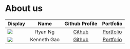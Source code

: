 # About us

Display |   Name   |              Github Profile              | Portfolio 
--------|:--------:|:----------------------------------------:|:---------:
![](https://via.placeholder.com/100.png?text=Photo) | Ryan Ng  | [Github](https://github.com/goodguyryan) | [Portfolio](docs/team/johndoe.md)
![](https://avatars.githubusercontent.com/u/108561447?v=4) | Kenneth Gao | [Github](https://github.com/duckyfuz) | [Portfolio](docs/team/kennethgao.md)


